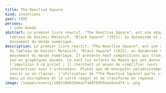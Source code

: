 ```yaml
---
title: The Reactive Square
kind: inventions
year: 1995
persons:
  - john-maeda
abstract: Le premier livre réactif, "The Reactive Square", est une adaptation du
  tableau de Kazimir Malevich, "Black Square" (1915), au dynamisme et au
  mouvement du monde numérique.
description: Le premier livre réactif, *The Reactive Square*, est une adaptation
  du tableau de Kazimir Malevich, *Black Square* (1915), au dynamisme et au
  mouvement du monde numérique. Il présente neuf compositions qui traduisent le
  son en graphiques animés. Ce sont les enfants de Maeda qui ont donné
  l'impulsion à ce projet ; il cherchait un moyen de simplifier leurs
  interactions avec l'ordinateur. Plutôt que de manipuler maladroitement une
  souris ou un clavier, l'utilisateur de *The Reactive Square* parle simplement
  dans un microphone et le carré réagit et se transforme en réponse.
image: /images/events/186516bb29eba2f4d476059aea5eed74-1-.png
---
```

